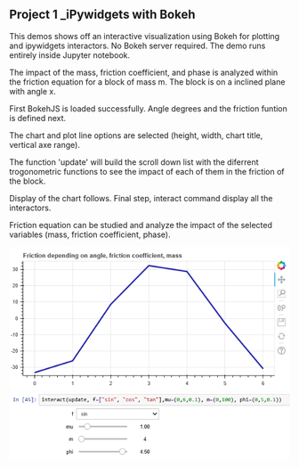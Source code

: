 
## Project 1 _iPywidgets with Bokeh
<p>This demos shows off an interactive visualization using Bokeh for plotting and ipywidgets interactors. No Bokeh server required. The demo runs entirely inside Jupyter notebook.<p>
<p>The impact of the mass, friction coefficient, and phase is analyzed within  the friction equation for a block of mass m. The block is on a inclined plane with angle x. <p>
<p>First BokehJS is loaded successfully.  Angle degrees and the friction funtion is defined next.<p>
<p>The chart and plot line options are selected (height, width, chart title, vertical axe range).<p>
<p>The function 'update' will build the scroll down list with the diferrent trogonometric functions to see the impact of each of them  in the friction of the block. <p>
<p>Display of the chart follows. Final step, interact command display all the interactors.<p> Friction equation can be studied and analyze the impact of the selected variables (mass, friction coefficient, phase).<p>
 

<img src="images/FrictionChart1.png"/>

<img src="images/screenshot7.png"/>




